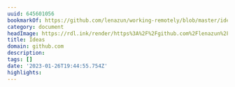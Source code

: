 ```yaml
---
uuid: 645601056
bookmarkOf: https://github.com/lenazun/working-remotely/blob/master/ideas.md
category: document
headImage: https://rdl.ink/render/https%3A%2F%2Fgithub.com%2Flenazun%2Fworking-remotely%2Fblob%2Fmaster%2Fideas.md
title: Ideas
domain: github.com
description:
tags: []
date: '2023-01-26T19:44:55.754Z'
highlights:
---
```




